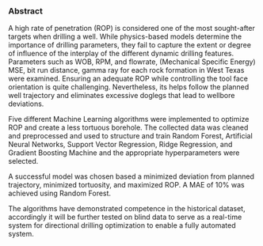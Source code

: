 ### Abstract
A high rate of penetration (ROP) is considered one of the most sought-after targets when drilling a well. While physics-based models determine the importance of drilling parameters, they fail to capture the extent or degree of influence of the interplay of the different dynamic drilling features. Parameters such as WOB, RPM, and flowrate, (Mechanical Specific Energy) MSE, bit run distance, gamma ray for each rock formation in West Texas were examined. Ensuring an adequate ROP while controlling the tool face orientation is quite challenging. Nevertheless, its helps follow the planned well trajectory and eliminates excessive doglegs that lead to wellbore deviations.

Five different Machine Learning algorithms were implemented to optimize ROP and create a less tortuous borehole. The collected data was cleaned and preprocessed and used to structure and train Random Forest, Artificial Neural Networks, Support Vector Regression, Ridge Regression, and Gradient Boosting Machine and the appropriate hyperparameters were selected.

A successful model was chosen based a minimized deviation from planned trajectory, minimized tortuosity, and maximized ROP. A MAE of 10% was achieved using Random Forest.

The algorithms have demonstrated competence in the historical dataset, accordingly it will be further tested on blind data to serve as a real-time system for directional drilling optimization to enable a fully automated system.
